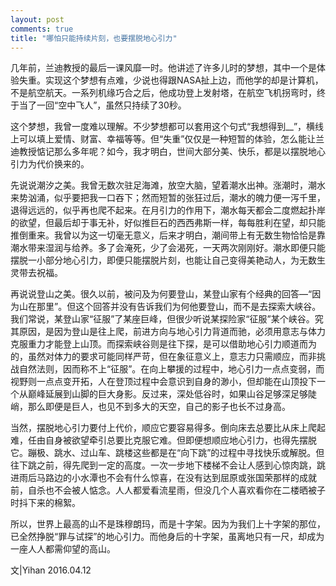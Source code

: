 ```yaml
---
layout: post
comments: true
title: "哪怕只能持续片刻，也要摆脱地心引力"
---
```


几年前，兰迪教授的最后一课风靡一时。他讲述了许多儿时的梦想，其中一个是体验失重。实现这个梦想有点难，少说也得跟NASA扯上边，而他学的却是计算机，不是航空航天。一系列机缘巧合之后，他成功登上发射塔，在航空飞机拐弯时，终于当了一回“空中飞人”，虽然只持续了30秒。

这个梦想，我曾一度难以理解。不少梦想都可以套用这个句式“我想得到__”，横线上可以填上爱情、财富、幸福等等。但“失重”仅仅是一种短暂的体验，怎么能让兰迪教授惦记那么多年呢？如今，我才明白，世间大部分美、快乐，都是以摆脱地心引力为代价换来的。

先说说潮汐之美。我曾无数次驻足海滩，放空大脑，望着潮水出神。涨潮时，潮水来势汹涌，似乎要把我一口吞下；然而短暂的张狂过后，潮水的魄力便一泻千里，退得远远的，似乎再也爬不起来。在月引力的作用下，潮水每天都会二度燃起扑岸的欲望，但最后却于事无补，好似推巨石的西西弗斯一样，每每胜利在望，却只能推倒重来。我曾以为这一切毫无意义，后来才明白，潮间带上有无数生物恰恰是靠潮水带来湿润与给养。多了会淹死，少了会渴死，一天两次刚刚好。潮水即便只能摆脱一小部分地心引力，即便只能摆脱片刻，也能让自己变得美艳动人，为无数生灵带去祝福。

再说说登山之美。很久以前，被问及为何要登山，某登山家有个经典的回答––“因为山在那里”。但这个回答并没有告诉我们为何他要登山，而不是去探索大峡谷。我们常说，某登山家“征服”了某座巨峰，但很少听说某探险家“征服”某个峡谷。究其原因，是因为登山是往上爬，前进方向与地心引力背道而驰，必须用意志与体力克服重力才能登上山顶。而探索峡谷则是往下探，是可以借助地心引力顺道而为的，虽然对体力的要求可能同样严苛，但在象征意义上，意志力只需顺应，而非挑战自然法则，因而称不上“征服”。在向上攀援的过程中，地心引力一点点变弱，而视野则一点点变开拓，人在登顶过程中会意识到自身的渺小，但却能在山顶投下一个从巅峰延展到山脚的巨大身影。反过来，深处低谷时，如果山谷足够深足够陡峭，那么即便是巨人，也见不到多大的天空，自己的影子也长不过身高。

当然，摆脱地心引力要付上代价，顺应它要容易得多。倒向床去总要比从床上爬起难，任由自身被欲望牵引总要比克服它难。但即便想顺应地心引力，也得先摆脱它。蹦极、跳水、过山车、跳楼这些都是在“向下跳”的过程中寻找快乐或解脱。但往下跳之前，得先爬到一定的高度。一次一步地下楼梯不会让人感到心惊肉跳，跳进雨后马路边的小水潭也不会有什么惊喜，在没有达到屈原或张国荣那样的成就前，自杀也不会被人惦念。人人都爱看流星雨，但没几个人喜欢看你在二楼晒被子时抖下来的棉絮。

所以，世界上最高的山不是珠穆朗玛，而是十字架。因为为我们上十字架的那位，已全然挣脱“罪与试探”的地心引力。而他身后的十字架，虽离地只有一尺，却成为一座人人都需仰望的高山。


文|Yihan
2016.04.12
